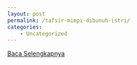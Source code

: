 ```yaml
---
layout: post
permalink: /tafsir-mimpi-dibunuh-istri/
categories:
    - Uncategorized
---
```


[Baca Selengkapnya](/06)